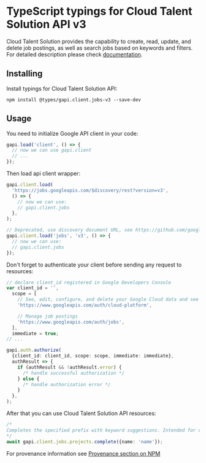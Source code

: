 # TypeScript typings for Cloud Talent Solution API v3

Cloud Talent Solution provides the capability to create, read, update, and delete job postings, as well as search jobs based on keywords and filters.
For detailed description please check [documentation](https://cloud.google.com/talent-solution/job-search/docs/).

## Installing

Install typings for Cloud Talent Solution API:

```
npm install @types/gapi.client.jobs-v3 --save-dev
```

## Usage

You need to initialize Google API client in your code:

```typescript
gapi.load('client', () => {
  // now we can use gapi.client
  // ...
});
```

Then load api client wrapper:

```typescript
gapi.client.load(
  'https://jobs.googleapis.com/$discovery/rest?version=v3',
  () => {
    // now we can use:
    // gapi.client.jobs
  },
);
```

```typescript
// Deprecated, use discovery document URL, see https://github.com/google/google-api-javascript-client/blob/master/docs/reference.md#----gapiclientloadname----version----callback--
gapi.client.load('jobs', 'v3', () => {
  // now we can use:
  // gapi.client.jobs
});
```

Don't forget to authenticate your client before sending any request to resources:

```typescript
// declare client_id registered in Google Developers Console
var client_id = '',
  scope = [
    // See, edit, configure, and delete your Google Cloud data and see the email address for your Google Account.
    'https://www.googleapis.com/auth/cloud-platform',

    // Manage job postings
    'https://www.googleapis.com/auth/jobs',
  ],
  immediate = true;
// ...

gapi.auth.authorize(
  {client_id: client_id, scope: scope, immediate: immediate},
  authResult => {
    if (authResult && !authResult.error) {
      /* handle successful authorization */
    } else {
      /* handle authorization error */
    }
  },
);
```

After that you can use Cloud Talent Solution API resources: <!-- TODO: make this work for multiple namespaces -->

```typescript
/*
Completes the specified prefix with keyword suggestions. Intended for use by a job search auto-complete search box.
*/
await gapi.client.jobs.projects.complete({name: 'name'});
```

For provenance information see [Provenance section on NPM](https://www.npmjs.com/package/@maxim_mazurok/gapi.client.jobs-v3#Provenance:~:text=none-,Provenance,-Built%20and%20signed)
